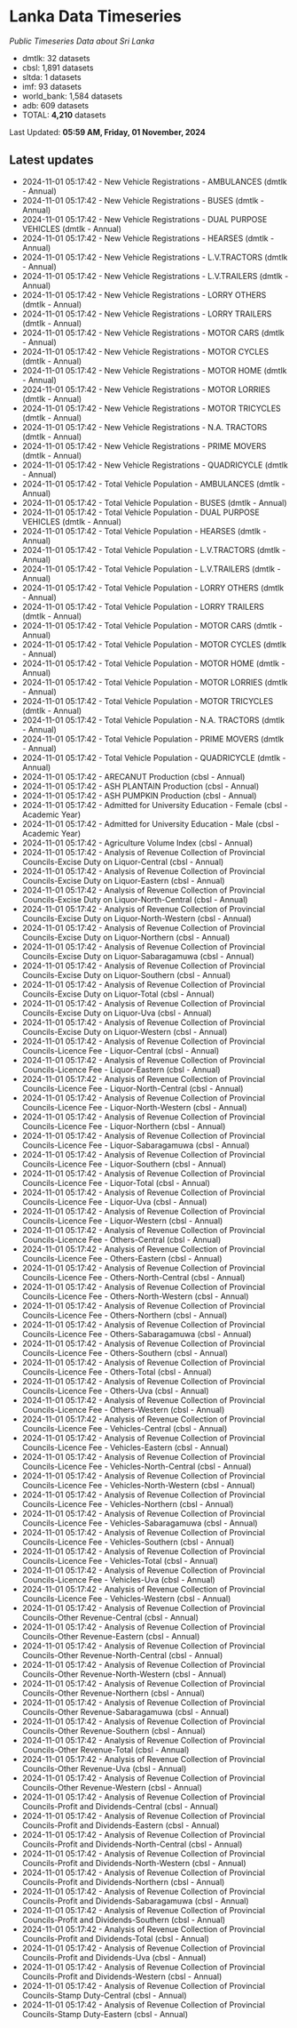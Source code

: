 # Lanka Data Timeseries
*Public Timeseries Data about Sri Lanka*

* dmtlk: 32 datasets
* cbsl: 1,891 datasets
* sltda: 1 datasets
* imf: 93 datasets
* world_bank: 1,584 datasets
* adb: 609 datasets
* TOTAL: **4,210** datasets

Last Updated: **05:59 AM, Friday, 01 November, 2024**

## Latest updates

* 2024-11-01 05:17:42 - New Vehicle Registrations - AMBULANCES (dmtlk - Annual)
* 2024-11-01 05:17:42 - New Vehicle Registrations - BUSES (dmtlk - Annual)
* 2024-11-01 05:17:42 - New Vehicle Registrations - DUAL PURPOSE VEHICLES (dmtlk - Annual)
* 2024-11-01 05:17:42 - New Vehicle Registrations - HEARSES (dmtlk - Annual)
* 2024-11-01 05:17:42 - New Vehicle Registrations - L.V.TRACTORS (dmtlk - Annual)
* 2024-11-01 05:17:42 - New Vehicle Registrations - L.V.TRAILERS (dmtlk - Annual)
* 2024-11-01 05:17:42 - New Vehicle Registrations - LORRY OTHERS (dmtlk - Annual)
* 2024-11-01 05:17:42 - New Vehicle Registrations - LORRY TRAILERS (dmtlk - Annual)
* 2024-11-01 05:17:42 - New Vehicle Registrations - MOTOR CARS (dmtlk - Annual)
* 2024-11-01 05:17:42 - New Vehicle Registrations - MOTOR CYCLES (dmtlk - Annual)
* 2024-11-01 05:17:42 - New Vehicle Registrations - MOTOR HOME (dmtlk - Annual)
* 2024-11-01 05:17:42 - New Vehicle Registrations - MOTOR LORRIES (dmtlk - Annual)
* 2024-11-01 05:17:42 - New Vehicle Registrations - MOTOR TRICYCLES (dmtlk - Annual)
* 2024-11-01 05:17:42 - New Vehicle Registrations - N.A. TRACTORS (dmtlk - Annual)
* 2024-11-01 05:17:42 - New Vehicle Registrations - PRIME MOVERS (dmtlk - Annual)
* 2024-11-01 05:17:42 - New Vehicle Registrations - QUADRICYCLE (dmtlk - Annual)
* 2024-11-01 05:17:42 - Total Vehicle Population - AMBULANCES (dmtlk - Annual)
* 2024-11-01 05:17:42 - Total Vehicle Population - BUSES (dmtlk - Annual)
* 2024-11-01 05:17:42 - Total Vehicle Population - DUAL PURPOSE VEHICLES (dmtlk - Annual)
* 2024-11-01 05:17:42 - Total Vehicle Population - HEARSES (dmtlk - Annual)
* 2024-11-01 05:17:42 - Total Vehicle Population - L.V.TRACTORS (dmtlk - Annual)
* 2024-11-01 05:17:42 - Total Vehicle Population - L.V.TRAILERS (dmtlk - Annual)
* 2024-11-01 05:17:42 - Total Vehicle Population - LORRY OTHERS (dmtlk - Annual)
* 2024-11-01 05:17:42 - Total Vehicle Population - LORRY TRAILERS (dmtlk - Annual)
* 2024-11-01 05:17:42 - Total Vehicle Population - MOTOR CARS (dmtlk - Annual)
* 2024-11-01 05:17:42 - Total Vehicle Population - MOTOR CYCLES (dmtlk - Annual)
* 2024-11-01 05:17:42 - Total Vehicle Population - MOTOR HOME (dmtlk - Annual)
* 2024-11-01 05:17:42 - Total Vehicle Population - MOTOR LORRIES (dmtlk - Annual)
* 2024-11-01 05:17:42 - Total Vehicle Population - MOTOR TRICYCLES (dmtlk - Annual)
* 2024-11-01 05:17:42 - Total Vehicle Population - N.A. TRACTORS (dmtlk - Annual)
* 2024-11-01 05:17:42 - Total Vehicle Population - PRIME MOVERS (dmtlk - Annual)
* 2024-11-01 05:17:42 - Total Vehicle Population - QUADRICYCLE (dmtlk - Annual)
* 2024-11-01 05:17:42 - ARECANUT Production (cbsl - Annual)
* 2024-11-01 05:17:42 - ASH PLANTAIN Production (cbsl - Annual)
* 2024-11-01 05:17:42 - ASH PUMPKIN Production (cbsl - Annual)
* 2024-11-01 05:17:42 - Admitted for University Education - Female (cbsl - Academic Year)
* 2024-11-01 05:17:42 - Admitted for University Education - Male (cbsl - Academic Year)
* 2024-11-01 05:17:42 - Agriculture Volume Index (cbsl - Annual)
* 2024-11-01 05:17:42 - Analysis of Revenue Collection of Provincial Councils-Excise Duty on Liquor-Central (cbsl - Annual)
* 2024-11-01 05:17:42 - Analysis of Revenue Collection of Provincial Councils-Excise Duty on Liquor-Eastern (cbsl - Annual)
* 2024-11-01 05:17:42 - Analysis of Revenue Collection of Provincial Councils-Excise Duty on Liquor-North-Central (cbsl - Annual)
* 2024-11-01 05:17:42 - Analysis of Revenue Collection of Provincial Councils-Excise Duty on Liquor-North-Western (cbsl - Annual)
* 2024-11-01 05:17:42 - Analysis of Revenue Collection of Provincial Councils-Excise Duty on Liquor-Northern (cbsl - Annual)
* 2024-11-01 05:17:42 - Analysis of Revenue Collection of Provincial Councils-Excise Duty on Liquor-Sabaragamuwa (cbsl - Annual)
* 2024-11-01 05:17:42 - Analysis of Revenue Collection of Provincial Councils-Excise Duty on Liquor-Southern (cbsl - Annual)
* 2024-11-01 05:17:42 - Analysis of Revenue Collection of Provincial Councils-Excise Duty on Liquor-Total (cbsl - Annual)
* 2024-11-01 05:17:42 - Analysis of Revenue Collection of Provincial Councils-Excise Duty on Liquor-Uva (cbsl - Annual)
* 2024-11-01 05:17:42 - Analysis of Revenue Collection of Provincial Councils-Excise Duty on Liquor-Western (cbsl - Annual)
* 2024-11-01 05:17:42 - Analysis of Revenue Collection of Provincial Councils-Licence Fee - Liquor-Central (cbsl - Annual)
* 2024-11-01 05:17:42 - Analysis of Revenue Collection of Provincial Councils-Licence Fee - Liquor-Eastern (cbsl - Annual)
* 2024-11-01 05:17:42 - Analysis of Revenue Collection of Provincial Councils-Licence Fee - Liquor-North-Central (cbsl - Annual)
* 2024-11-01 05:17:42 - Analysis of Revenue Collection of Provincial Councils-Licence Fee - Liquor-North-Western (cbsl - Annual)
* 2024-11-01 05:17:42 - Analysis of Revenue Collection of Provincial Councils-Licence Fee - Liquor-Northern (cbsl - Annual)
* 2024-11-01 05:17:42 - Analysis of Revenue Collection of Provincial Councils-Licence Fee - Liquor-Sabaragamuwa (cbsl - Annual)
* 2024-11-01 05:17:42 - Analysis of Revenue Collection of Provincial Councils-Licence Fee - Liquor-Southern (cbsl - Annual)
* 2024-11-01 05:17:42 - Analysis of Revenue Collection of Provincial Councils-Licence Fee - Liquor-Total (cbsl - Annual)
* 2024-11-01 05:17:42 - Analysis of Revenue Collection of Provincial Councils-Licence Fee - Liquor-Uva (cbsl - Annual)
* 2024-11-01 05:17:42 - Analysis of Revenue Collection of Provincial Councils-Licence Fee - Liquor-Western (cbsl - Annual)
* 2024-11-01 05:17:42 - Analysis of Revenue Collection of Provincial Councils-Licence Fee - Others-Central (cbsl - Annual)
* 2024-11-01 05:17:42 - Analysis of Revenue Collection of Provincial Councils-Licence Fee - Others-Eastern (cbsl - Annual)
* 2024-11-01 05:17:42 - Analysis of Revenue Collection of Provincial Councils-Licence Fee - Others-North-Central (cbsl - Annual)
* 2024-11-01 05:17:42 - Analysis of Revenue Collection of Provincial Councils-Licence Fee - Others-North-Western (cbsl - Annual)
* 2024-11-01 05:17:42 - Analysis of Revenue Collection of Provincial Councils-Licence Fee - Others-Northern (cbsl - Annual)
* 2024-11-01 05:17:42 - Analysis of Revenue Collection of Provincial Councils-Licence Fee - Others-Sabaragamuwa (cbsl - Annual)
* 2024-11-01 05:17:42 - Analysis of Revenue Collection of Provincial Councils-Licence Fee - Others-Southern (cbsl - Annual)
* 2024-11-01 05:17:42 - Analysis of Revenue Collection of Provincial Councils-Licence Fee - Others-Total (cbsl - Annual)
* 2024-11-01 05:17:42 - Analysis of Revenue Collection of Provincial Councils-Licence Fee - Others-Uva (cbsl - Annual)
* 2024-11-01 05:17:42 - Analysis of Revenue Collection of Provincial Councils-Licence Fee - Others-Western (cbsl - Annual)
* 2024-11-01 05:17:42 - Analysis of Revenue Collection of Provincial Councils-Licence Fee - Vehicles-Central (cbsl - Annual)
* 2024-11-01 05:17:42 - Analysis of Revenue Collection of Provincial Councils-Licence Fee - Vehicles-Eastern (cbsl - Annual)
* 2024-11-01 05:17:42 - Analysis of Revenue Collection of Provincial Councils-Licence Fee - Vehicles-North-Central (cbsl - Annual)
* 2024-11-01 05:17:42 - Analysis of Revenue Collection of Provincial Councils-Licence Fee - Vehicles-North-Western (cbsl - Annual)
* 2024-11-01 05:17:42 - Analysis of Revenue Collection of Provincial Councils-Licence Fee - Vehicles-Northern (cbsl - Annual)
* 2024-11-01 05:17:42 - Analysis of Revenue Collection of Provincial Councils-Licence Fee - Vehicles-Sabaragamuwa (cbsl - Annual)
* 2024-11-01 05:17:42 - Analysis of Revenue Collection of Provincial Councils-Licence Fee - Vehicles-Southern (cbsl - Annual)
* 2024-11-01 05:17:42 - Analysis of Revenue Collection of Provincial Councils-Licence Fee - Vehicles-Total (cbsl - Annual)
* 2024-11-01 05:17:42 - Analysis of Revenue Collection of Provincial Councils-Licence Fee - Vehicles-Uva (cbsl - Annual)
* 2024-11-01 05:17:42 - Analysis of Revenue Collection of Provincial Councils-Licence Fee - Vehicles-Western (cbsl - Annual)
* 2024-11-01 05:17:42 - Analysis of Revenue Collection of Provincial Councils-Other Revenue-Central (cbsl - Annual)
* 2024-11-01 05:17:42 - Analysis of Revenue Collection of Provincial Councils-Other Revenue-Eastern (cbsl - Annual)
* 2024-11-01 05:17:42 - Analysis of Revenue Collection of Provincial Councils-Other Revenue-North-Central (cbsl - Annual)
* 2024-11-01 05:17:42 - Analysis of Revenue Collection of Provincial Councils-Other Revenue-North-Western (cbsl - Annual)
* 2024-11-01 05:17:42 - Analysis of Revenue Collection of Provincial Councils-Other Revenue-Northern (cbsl - Annual)
* 2024-11-01 05:17:42 - Analysis of Revenue Collection of Provincial Councils-Other Revenue-Sabaragamuwa (cbsl - Annual)
* 2024-11-01 05:17:42 - Analysis of Revenue Collection of Provincial Councils-Other Revenue-Southern (cbsl - Annual)
* 2024-11-01 05:17:42 - Analysis of Revenue Collection of Provincial Councils-Other Revenue-Total (cbsl - Annual)
* 2024-11-01 05:17:42 - Analysis of Revenue Collection of Provincial Councils-Other Revenue-Uva (cbsl - Annual)
* 2024-11-01 05:17:42 - Analysis of Revenue Collection of Provincial Councils-Other Revenue-Western (cbsl - Annual)
* 2024-11-01 05:17:42 - Analysis of Revenue Collection of Provincial Councils-Profit and Dividends-Central (cbsl - Annual)
* 2024-11-01 05:17:42 - Analysis of Revenue Collection of Provincial Councils-Profit and Dividends-Eastern (cbsl - Annual)
* 2024-11-01 05:17:42 - Analysis of Revenue Collection of Provincial Councils-Profit and Dividends-North-Central (cbsl - Annual)
* 2024-11-01 05:17:42 - Analysis of Revenue Collection of Provincial Councils-Profit and Dividends-North-Western (cbsl - Annual)
* 2024-11-01 05:17:42 - Analysis of Revenue Collection of Provincial Councils-Profit and Dividends-Northern (cbsl - Annual)
* 2024-11-01 05:17:42 - Analysis of Revenue Collection of Provincial Councils-Profit and Dividends-Sabaragamuwa (cbsl - Annual)
* 2024-11-01 05:17:42 - Analysis of Revenue Collection of Provincial Councils-Profit and Dividends-Southern (cbsl - Annual)
* 2024-11-01 05:17:42 - Analysis of Revenue Collection of Provincial Councils-Profit and Dividends-Total (cbsl - Annual)
* 2024-11-01 05:17:42 - Analysis of Revenue Collection of Provincial Councils-Profit and Dividends-Uva (cbsl - Annual)
* 2024-11-01 05:17:42 - Analysis of Revenue Collection of Provincial Councils-Profit and Dividends-Western (cbsl - Annual)
* 2024-11-01 05:17:42 - Analysis of Revenue Collection of Provincial Councils-Stamp Duty-Central (cbsl - Annual)
* 2024-11-01 05:17:42 - Analysis of Revenue Collection of Provincial Councils-Stamp Duty-Eastern (cbsl - Annual)